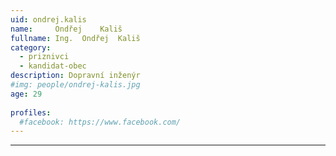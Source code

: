 ```yaml
---
uid: ondrej.kalis
name:     Ondřej	Kališ
fullname: Ing.	Ondřej	Kališ
category:
  - priznivci
  - kandidat-obec
description: Dopravní inženýr
#img: people/ondrej-kalis.jpg
age: 29
 
profiles:
  #facebook: https://www.facebook.com/
---
```


---